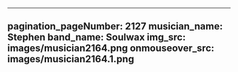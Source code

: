 ------
pagination_pageNumber: 2127
musician_name: Stephen
band_name: Soulwax
img_src: images/musician2164.png
onmouseover_src: images/musician2164.1.png
------